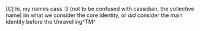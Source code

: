 \[C]
hi, my names cass :3 (not to be confused with cassidian, the collective name)
im what we consider the core identity, or *did* consider the main identity before the Unravelling^TM^
